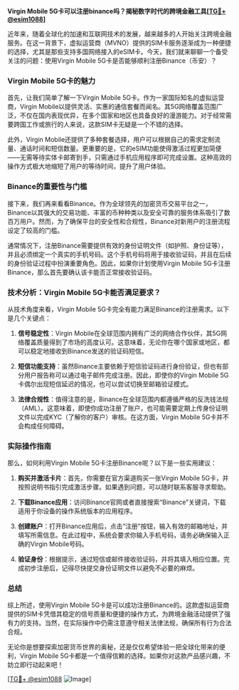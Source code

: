 **Virgin Mobile 5G卡可以注册binance吗？揭秘数字时代的跨境金融工具[[TG💪+ @esim1088](https://t.me/s/esim1088)]**

近年来，随着全球化的加速和互联网技术的发展，越来越多的人开始关注跨境金融服务。在这一背景下，虚拟运营商（MVNO）提供的SIM卡服务逐渐成为一种便捷的选择，尤其是那些支持多国网络接入的eSIM卡。今天，我们就来聊聊一个备受关注的问题：使用Virgin Mobile 5G卡是否能够顺利注册Binance（币安）？

### Virgin Mobile 5G卡的魅力

首先，让我们简单了解一下Virgin Mobile 5G卡。作为一家国际知名的虚拟运营商，Virgin Mobile以提供灵活、实惠的通信套餐而闻名。其5G网络覆盖范围广泛，不仅在国内表现优异，在多个国家和地区也具备良好的漫游能力。对于经常需要跨国工作或旅行的人来说，这款SIM卡无疑是一个不错的选择。

此外，Virgin Mobile还提供了多种套餐选择，用户可以根据自己的需求定制流量、通话时间和短信数量。更重要的是，它的eSIM功能使得激活过程更加简便——无需等待实体卡邮寄到手，只需通过手机应用程序即可完成设置。这种高效的操作方式极大地缩短了用户的等待时间，提升了用户体验。

### Binance的重要性与门槛

接下来，我们再来看看Binance。作为全球领先的加密货币交易平台之一，Binance以其强大的交易功能、丰富的币种种类以及安全可靠的服务体系吸引了数百万用户。然而，为了确保平台的安全性和合规性，Binance对新用户的注册流程设定了较高的门槛。

通常情况下，注册Binance需要提供有效的身份证明文件（如护照、身份证等），并且必须绑定一个真实的手机号码。这个手机号码将用于接收验证码，并且在后续的身份验证过程中扮演重要角色。因此，如果你计划使用Virgin Mobile 5G卡注册Binance，那么首先要确认该卡能否正常接收验证码。

### 技术分析：Virgin Mobile 5G卡能否满足要求？

从技术角度来看，Virgin Mobile 5G卡完全有能力满足Binance的注册需求。以下是几个关键点：

1. **信号稳定性**：Virgin Mobile在全球范围内拥有广泛的网络合作伙伴，其5G网络覆盖质量得到了市场的高度认可。这意味着，无论你在哪个国家或地区，都可以稳定地接收到Binance发送的验证码短信。
   
2. **短信功能支持**：虽然Binance主要依赖于短信验证码进行身份验证，但也有部分用户报告称可以通过电子邮件完成注册。因此，即使你的Virgin Mobile 5G卡偶尔出现短信延迟的情况，也可以尝试切换至邮箱验证模式。

3. **法律合规性**：值得注意的是，Binance在全球范围内都遵循严格的反洗钱法规（AML）。这意味着，即使你成功注册了账户，也可能需要定期上传身份证明文件以完成KYC（了解你的客户）审核。在这方面，Virgin Mobile 5G卡并不会构成任何障碍。

### 实际操作指南

那么，如何利用Virgin Mobile 5G卡注册Binance呢？以下是一些实用建议：

1. **购买并激活卡片**：首先，你需要在官方渠道购买一张Virgin Mobile 5G卡，并按照说明书指引完成激活步骤。如果遇到问题，可以随时联系客服寻求帮助。

2. **下载Binance应用**：访问Binance官网或者直接搜索“Binance”关键词，下载适用于你设备的操作系统版本的应用程序。

3. **创建账户**：打开Binance应用后，点击“注册”按钮，输入有效的邮箱地址，并填写所需信息。在此过程中，系统会要求你输入手机号码，请务必确保输入正确的Virgin Mobile号码。

4. **验证身份**：根据提示，通过短信或邮件接收验证码，并将其填入相应位置。完成初步注册后，记得尽快提交身份证明文件以避免不必要的麻烦。

### 总结

综上所述，使用Virgin Mobile 5G卡是可以成功注册Binance的。这款虚拟运营商提供的SIM卡凭借其稳定的信号质量和便捷的操作方式，为跨境金融活动提供了强有力的支持。当然，在实际操作中仍需注意遵守相关法律法规，确保所有行为合法合规。

无论你是想要探索加密货币世界的奥秘，还是仅仅希望体验一把全球化带来的便利，Virgin Mobile 5G卡都是一个值得信赖的选择。如果你对这款产品感兴趣，不妨立即行动起来吧！

[[TG💪+ @esim1088](https://t.me/s/esim1088) ![Image](https://i.postimg.cc/4NQfJmqS/Snipaste-2025-05-13-00-14-12.png)]